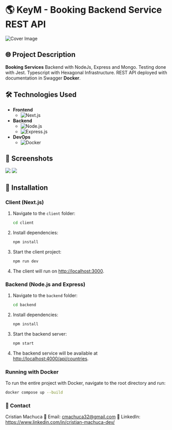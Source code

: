 # 🌎 KeyM - Booking Backend Service REST API

![Cover Image](https://res.cloudinary.com/dutafv5us/image/upload/v1731100643/ublxlvjyebbjzvpmce1i.png)

## 🌐 Project Description
**Booking Services** Backend with NodeJs, Express and Mongo. Testing done with Jest. Typescript with Hexagonal Infrastructure. REST API deployed with 
documentation in Swagger **Docker**.

## 🛠️ Technologies Used
- **Frontend**
  - ![Next.js](https://img.shields.io/badge/Next.js-000?logo=next.js&logoColor=white&style=for-the-badge)
- **Backend**
  - ![Node.js](https://img.shields.io/badge/Node.js-339933?logo=node.js&logoColor=white&style=for-the-badge)
  - ![Express.js](https://img.shields.io/badge/Express.js-000000?logo=express&logoColor=white&style=for-the-badge)
- **DevOps**
  - ![Docker](https://img.shields.io/badge/Docker-2496ED?logo=docker&logoColor=white&style=for-the-badge)

## 📸 Screenshots
 ![](https://res.cloudinary.com/dutafv5us/image/upload/v1731100729/kyrcl2sotwjjcumj7dmz.png)
 ![](https://res.cloudinary.com/dutafv5us/image/upload/v1731100868/bwwmjet1xc2bj49fewh1.png)

## 🚀 Installation

### Client (Next.js)
1. Navigate to the `client` folder:
    ```bash
    cd client
    ```

2. Install dependencies:
    ```bash
    npm install
    ```

3. Start the client project:
    ```bash
    npm run dev
    ```

4. The client will run on [http://localhost:3000](http://localhost:3000).

### Backend (Node.js and Express)
1. Navigate to the `backend` folder:
    ```bash
    cd backend
    ```

2. Install dependencies:
    ```bash
    npm install
    ```

3. Start the backend server:
    ```bash
    npm start
    ```

4. The backend service will be available at [http://localhost:4000/api/countries](http://localhost:4000/api/countries).

### Running with Docker
To run the entire project with Docker, navigate to the root directory and run:

```bash
docker compose up --build
```
### 👤 Contact
Cristian Machuca
📧 Email: cmachuca32@gmail.com
💼 LinkedIn: https://www.linkedin.com/in/cristian-machuca-dev/



